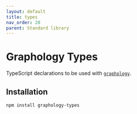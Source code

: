 ```yaml
---
layout: default
title: types
nav_order: 20
parent: Standard library
---
```


# Graphology Types

TypeScript declarations to be used with [`graphology`](..).

## Installation

```
npm install graphology-types
```

